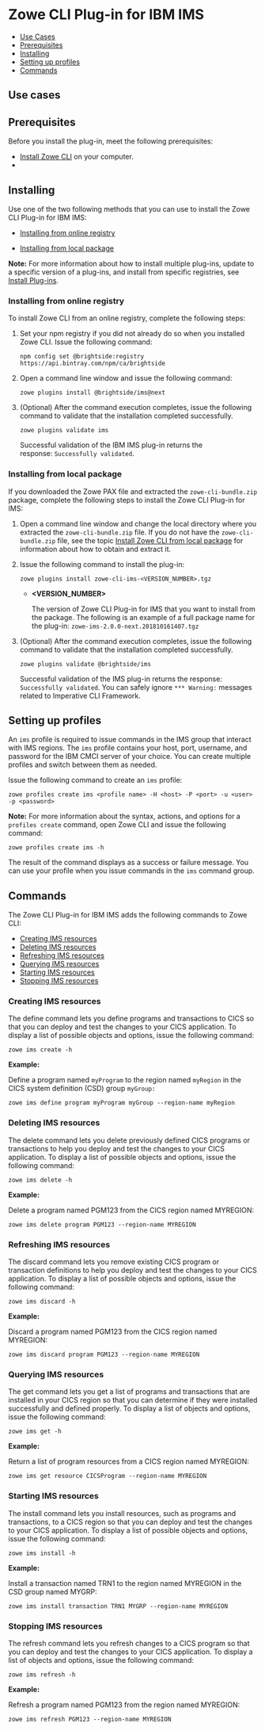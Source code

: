 # Zowe CLI Plug-in for IBM IMS


  - [Use Cases](#use-cases)
  - [Prerequisites](#prerequisites)
  - [Installing](#installing)
  - [Setting up profiles](#setting-up-profiles)
  - [Commands](#commands)

## Use cases


## Prerequisites

Before you install the plug-in, meet the following prerequisites:

  - [Install Zowe CLI](cli-installcli.md) on your computer. 
  -

## Installing

Use one of the two following methods that you can use to install the Zowe CLI Plug-in for IBM IMS:

- [Installing from online registry](#installing-from-online-registry)

- [Installing from local package](#installing-from-local-package)

**Note:** For more information about how to install multiple plug-ins, update to a specific version of a plug-ins, and install from specific registries, see [Install Plug-ins](cli-installplugins.md).

### Installing from online registry

To install Zowe CLI from an online registry, complete the following steps:

1. Set your npm registry if you did not already do so when you installed Zowe CLI. Issue the following command:

    ```
    npm config set @brightside:registry https://api.bintray.com/npm/ca/brightside
    ```

2. Open a command line window and issue the following command:

    ``` 
    zowe plugins install @brightside/ims@next
    ```

3. (Optional) After the command execution completes, issue the following command to validate that the installation completed successfully.

    ```
    zowe plugins validate ims
    ```

    Successful validation of the IBM IMS plug-in returns the response: `Successfully validated`.

### Installing from local package

If you downloaded the Zowe PAX file and extracted the `zowe-cli-bundle.zip` package, complete the following steps to install the Zowe CLI Plug-in for IMS:

1. Open a command line window and change the local directory where you extracted the `zowe-cli-bundle.zip` file. If you do not have the `zowe-cli-bundle.zip` file, see the topic [Install Zowe CLI from local package](cli-installcli.html#installing-zowe-cli-from-local-package) for information about how to obtain and extract it.

2. Issue the following command to install the plug-in:

    ```
    zowe plugins install zowe-cli-ims-<VERSION_NUMBER>.tgz
    ```
    - **<VERSION_NUMBER>**

        The version of Zowe CLI Plug-in for IMS that you want to install from the package. The following is an example of a full package name for the plug-in: `zowe-ims-2.0.0-next.201810161407.tgz`


3. (Optional) After the command execution completes, issue the following command to validate that the installation completed successfully.
  
    ```
    zowe plugins validate @brightside/ims
    ```
    Successful validation of the IMS plug-in returns the response: `Successfully validated`. You can safely ignore `*** Warning:` messages related to Imperative CLI Framework.
      
## Setting up profiles

An `ims` profile is required to issue commands in the IMS group that interact with IMS regions. The `ims` profile contains your host, port, username, and password for the IBM CMCI server of your choice. You can create multiple profiles and switch between them as needed.

Issue the following command to create an `ims` profile: 

```
zowe profiles create ims <profile name> -H <host> -P <port> -u <user> -p <password>
```

**Note:** For more information about the syntax, actions, and options for a `profiles create` command, open Zowe CLI and issue the following command:

```
zowe profiles create ims -h
```

The result of the command displays as a success or failure message. You can use your profile when you issue commands in the `ims` command group.

## Commands

The Zowe CLI Plug-in for IBM IMS adds the following commands to Zowe CLI:

  - [Creating IMS resources](#creating-ims-resources)
  - [Deleting IMS resources](#deleting-ims-resources)
  - [Refreshing IMS resources](#refreshing-ims-resources)
  - [Querying IMS resources](#querying-ims-resources)
  - [Starting IMS resources](#starting-ims-resources)
  - [Stopping IMS resources](#stopping-ims-resources)

### Creating IMS resources

The define command lets you define programs and transactions to CICS so that you can deploy and test the changes to your CICS application. To display a list of possible objects and options, issue the following command:

```
zowe ims create -h
```

**Example:**

Define a program named `myProgram` to the region named `myRegion` in the CICS system definition (CSD) group `myGroup:`

```
zowe ims define program myProgram myGroup --region-name myRegion
```

### Deleting IMS resources

The delete command lets you delete previously defined CICS programs or transactions to help you deploy and test the changes to your CICS application. To display a list of possible objects and options, issue the following command:

```
zowe ims delete -h
```

**Example:**

Delete a program named PGM123 from the CICS region named MYREGION:

```
zowe ims delete program PGM123 --region-name MYREGION
```

### Refreshing IMS resources

The discard command lets you remove existing CICS program or transaction definitions to help you deploy and test the changes to your CICS application. To display a list of possible objects and options, issue the following command:

```
zowe ims discard -h
```

**Example:**

Discard a program named PGM123 from the CICS region named MYREGION:

```
zowe ims discard program PGM123 --region-name MYREGION
```

### Querying IMS resources

The get command lets you get a list of programs and transactions that are installed in your CICS region so that you can determine if they were installed successfully and defined properly. To display a list of objects and options, issue the following command:

```
zowe ims get -h
```

**Example:**

Return a list of program resources from a CICS region named MYREGION:

```
zowe ims get resource CICSProgram --region-name MYREGION
```

### Starting IMS resources

The install command lets you install resources, such as programs and transactions, to a CICS region so that you can deploy and test the changes to your CICS application. To display a list of possible objects and options, issue the following command:

``` 
zowe ims install -h
```

**Example:**

Install a transaction named TRN1 to the region named MYREGION in the CSD group named MYGRP:

```
zowe ims install transaction TRN1 MYGRP --region-name MYREGION
```

### Stopping IMS resources

The refresh command lets you refresh changes to a CICS program so that you can deploy and test the changes to your CICS application. To display a list of objects and options, issue the following command:

```
zowe ims refresh -h
```

**Example:**

Refresh a program named PGM123 from the region named MYREGION:

```
zowe ims refresh PGM123 --region-name MYREGION
```
